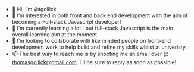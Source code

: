 - 👋 Hi, I’m @tgollick
- 👀 I’m interested in both front and back end development with the aim of becoming a Full-stack Javascript developer!
- 🌱 I’m currently learning a lot.. but full-stack Javascript is the main overall learning aim at the moment.
- 💞️ I’m looking to collaborate with like minded people on front-end development work to help build and refine my skills whilst at univeristy. 
- 📫 The best way to reach me is by shooting me an email over @ thomasgollick@gmail.com. I'll be sure to reply as soon as possible!

<!---
tgollick/tgollick is a ✨ special ✨ repository because its `README.md` (this file) appears on your GitHub profile.
You can click the Preview link to take a look at your changes.
--->
